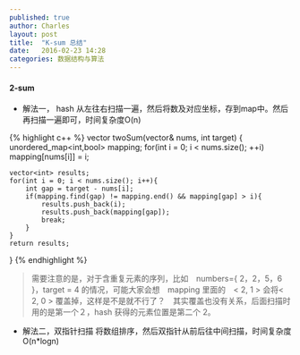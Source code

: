 ```yaml
---
published: true
author: Charles
layout: post
title:  "K-sum 总结"
date:   2016-02-23 14:28
categories: 数据结构与算法
---
```


#### 2-sum
- 解法一， hash
从左往右扫描一遍，然后将数及对应坐标，存到map中。然后再扫描一遍即可，时间复杂度O(n)

{% highlight c++ %}
vector<int> twoSum(vector<int>& nums, int target) {
    unordered_map<int,bool> mapping;
    for(int i = 0; i < nums.size(); ++i)
        mapping[nums[i]] = i;
    
    vector<int> results;
    for(int i = 0; i < nums.size(); i++){
        int gap = target - nums[i];
        if(mapping.find(gap) != mapping.end() && mapping[gap] > i){
            results.push_back(i);
            results.push_back(mapping[gap]);
            break;
        }
    }
    return results;
}
{% endhighlight %}

> 需要注意的是，对于含重复元素的序列，比如　numbers={ 2，2，5，6 }，target = 4 的情况，可能大家会想　mapping 里面的　< 2, 1 > 会将< 2, 0 > 覆盖掉，这样是不是就不行了？　其实覆盖也没有关系，后面扫描时用的是第一个２，hash 获得的元素位置是第二个 2。

- 解法二，双指针扫描
将数组排序，然后双指针从前后往中间扫描，时间复杂度O(n*logn)
